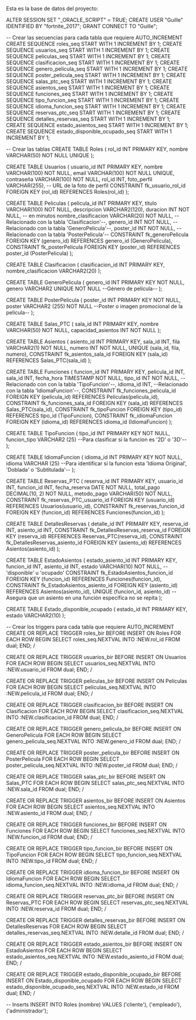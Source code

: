Esta es la base de datos del proyecto:

ALTER SESSION SET "_ORACLE_SCRIPT" = TRUE;
CREATE USER "Guille" IDENTIFIED BY "fortnite_2017";
GRANT CONNECT TO "Guille";


-- Crear las secuencias para cada tabla que requiere AUTO_INCREMENT
CREATE SEQUENCE roles_seq START WITH 1 INCREMENT BY 1;
CREATE SEQUENCE usuarios_seq START WITH 1 INCREMENT BY 1;
CREATE SEQUENCE peliculas_seq START WITH 1 INCREMENT BY 1;
CREATE SEQUENCE clasificacion_seq START WITH 1 INCREMENT BY 1;
CREATE SEQUENCE genero_pelicula_seq START WITH 1 INCREMENT BY 1;
CREATE SEQUENCE poster_pelicula_seq START WITH 1 INCREMENT BY 1;
CREATE SEQUENCE salas_ptc_seq START WITH 1 INCREMENT BY 1;
CREATE SEQUENCE asientos_seq START WITH 1 INCREMENT BY 1;
CREATE SEQUENCE funciones_seq START WITH 1 INCREMENT BY 1;
CREATE SEQUENCE tipo_funcion_seq START WITH 1 INCREMENT BY 1;
CREATE SEQUENCE idioma_funcion_seq START WITH 1 INCREMENT BY 1;
CREATE SEQUENCE reservas_ptc_seq START WITH 1 INCREMENT BY 1;
CREATE SEQUENCE detalles_reservas_seq START WITH 1 INCREMENT BY 1;
CREATE SEQUENCE estado_asientos_seq START WITH 1 INCREMENT BY 1;
CREATE SEQUENCE estado_disponible_ocupado_seq START WITH 1 INCREMENT BY 1;

-- Crear las tablas
CREATE TABLE Roles (
    rol_id INT PRIMARY KEY,
    nombre VARCHAR(50) NOT NULL UNIQUE
);

CREATE TABLE Usuarios (
    usuario_id INT PRIMARY KEY,
    nombre VARCHAR(100) NOT NULL,
    email VARCHAR(100) NOT NULL UNIQUE,
    contraseña VARCHAR(100) NOT NULL,
    rol_id INT,
    foto_perfil VARCHAR(255), -- URL de la foto de perfil
    CONSTRAINT fk_usuario_rol_id
    FOREIGN KEY (rol_id) REFERENCES Roles(rol_id)
);

CREATE TABLE Peliculas (
    pelicula_id INT PRIMARY KEY,
    titulo VARCHAR(100) NOT NULL,
    descripcion VARCHAR2(120),
    duracion INT NOT NULL, -- en minutos
    nombre_clasificacion VARCHAR(20) NOT NULL, --Relacionado con la tabla 'Clasificacion'--,
    genero_id INT NOT NULL, --Relacionado con la tabla 'GeneroPelicula'--,
    poster_id INT NOT NULL, --Relacionado con la tabla 'PosterPelicula'--
    CONSTRAINT fk_generoPelicula FOREIGN KEY (genero_id) REFERENCES genero_id (GeneroPelicula),
    CONSTRAINT fk_posterPelicula FOREIGN KEY (poster_id) REFERENCES poster_id (PosterPelicula)
);

CREATE TABLE Clasificacion (
    clasificacion_id INT PRIMARY KEY,
    nombre_clasificacion VARCHAR2(20)
);

CREATE TABLE GeneroPelicula (
    genero_id INT PRIMARY KEY NOT NULL,
    genero VARCHAR2 UNIQUE NOT NULL --Género de película--
);

CREATE TABLE PosterPelicula (
    poster_id INT PRIMARY KEY NOT NULL,
    poster VARCHAR2 (255) NOT NULL --Poster o imagen promocional de la película--
);

CREATE TABLE Salas_PTC (
    sala_id INT PRIMARY KEY,
    nombre VARCHAR(50) NOT NULL,
    capacidad_asientos INT NOT NULL
);

CREATE TABLE Asientos (
    asiento_id INT PRIMARY KEY,
    sala_id INT,
    fila VARCHAR2(1) NOT NULL,
    numero INT NOT NULL,
    UNIQUE (sala_id, fila, numero),
    CONSTRAINT fk_asientos_sala_id
    FOREIGN KEY (sala_id) REFERENCES Salas_PTC(sala_id)
);

CREATE TABLE Funciones (
    funcion_id INT PRIMARY KEY,
    pelicula_id INT,
    sala_id INT,
    fecha_hora TIMESTAMP NOT NULL,
    tipo_id INT NOT NULL, --Relacionado con con la tabla 'TipoFuncion'--,
    idioma_id INT, --Relacionado con la tabla 'IdiomaFuncion'--,
    CONSTRAINT fk_funciones_pelicula_id
    FOREIGN KEY (pelicula_id) REFERENCES Peliculas(pelicula_id),
    CONSTRAINT fk_funciones_sala_id
    FOREIGN KEY (sala_id) REFERENCES Salas_PTC(sala_id),
    CONSTRAINT fk_tipoFuncion FOREIGN KEY (tipo_id) REFERENCES tipo_id (TipoFuncion),
    CONSTRAINT fk_idiomaFuncion FOREIGN KEY (idioma_id) REFERENCES idioma_id (IdiomaFuncion)
);

CREATE TABLE TipoFuncion (
    tipo_id INT PRIMARY KEY NOT NULL,
    funcion_tipo VARCHAR2 (25) --Para clasificar si la funcion es '2D' o '3D'--
);

CREATE TABLE IdiomaFuncion (
    idioma_id INT PRIMARY KEY NOT NULL,
    idioma VARCHAR (25) --Para identificar si la funcion esta 'Idioma Original', 'Doblada' o 'Subtitulada'--
);

CREATE TABLE Reservas_PTC (
    reserva_id INT PRIMARY KEY,
    usuario_id INT,
    funcion_id INT,
    fecha_reserva DATE NOT NULL,
    total_pago DECIMAL(10, 2) NOT NULL,
    metodo_pago VARCHAR(50) NOT NULL,
    CONSTRAINT fk_reservas_PTC_usuario_id
    FOREIGN KEY (usuario_id) REFERENCES Usuarios(usuario_id),
    CONSTRAINT fk_reservas_funcion_id
    FOREIGN KEY (funcion_id) REFERENCES Funciones(funcion_id)
);

CREATE TABLE DetallesReservas (
    detalle_id INT PRIMARY KEY,
    reserva_id INT,
    asiento_id INT,
    CONSTRAINT fk_DetallesReservas_reserva_id 
    FOREIGN KEY (reserva_id) REFERENCES Reservas_PTC(reserva_id),
    CONSTRAINT fk_DetallesReservas_asiento_id
    FOREIGN KEY (asiento_id) REFERENCES Asientos(asiento_id)
);

CREATE TABLE EstadoAsientos (
    estado_asiento_id INT PRIMARY KEY,
    funcion_id INT,
    asiento_id INT,
    estado VARCHAR(10) NOT NULL, -- 'disponible' u 'ocupado'
    CONSTRAINT fk_EstadoAsientos_funcion_id
    FOREIGN KEY (funcion_id) REFERENCES Funciones(funcion_id),
    CONSTRAINT fk_EstadoAsientos_asiento_id
    FOREIGN KEY (asiento_id) REFERENCES Asientos(asiento_id),
    UNIQUE (funcion_id, asiento_id) -- Asegura que un asiento en una función específica no se repita
);

CREATE TABLE Estado_disponible_ocupado (
    estado_id INT PRIMARY KEY,
    estado VARCHAR2(10)
);

-- Crear los triggers para cada tabla que requiere AUTO_INCREMENT
CREATE OR REPLACE TRIGGER roles_bir BEFORE INSERT ON Roles FOR EACH ROW
BEGIN
    SELECT roles_seq.NEXTVAL INTO :NEW.rol_id FROM dual;
END;
/

CREATE OR REPLACE TRIGGER usuarios_bir BEFORE INSERT ON Usuarios FOR EACH ROW
BEGIN
    SELECT usuarios_seq.NEXTVAL INTO :NEW.usuario_id FROM dual;
END;
/

CREATE OR REPLACE TRIGGER peliculas_bir BEFORE INSERT ON Peliculas FOR EACH ROW
BEGIN
    SELECT peliculas_seq.NEXTVAL INTO :NEW.pelicula_id FROM dual;
END;
/

CREATE OR REPLACE TRIGGER clasificacion_bir BEFORE INSERT ON Clasificacion FOR EACH ROW
BEGIN
    SELECT clasificacion_seq.NEXTVAL INTO :NEW.clasificacion_id FROM dual;
END;
/

CREATE OR REPLACE TRIGGER genero_pelicula_bir BEFORE INSERT ON GeneroPelicula FOR EACH ROW
BEGIN
    SELECT genero_pelicula_seq.NEXTVAL INTO :NEW.genero_id FROM dual;
END;
/

CREATE OR REPLACE TRIGGER poster_pelicula_bir BEFORE INSERT ON PosterPelicula FOR EACH ROW
BEGIN
    SELECT poster_pelicula_seq.NEXTVAL INTO :NEW.poster_id FROM dual;
END;
/

CREATE OR REPLACE TRIGGER salas_ptc_bir BEFORE INSERT ON Salas_PTC FOR EACH ROW
BEGIN
    SELECT salas_ptc_seq.NEXTVAL INTO :NEW.sala_id FROM dual;
END;
/

CREATE OR REPLACE TRIGGER asientos_bir BEFORE INSERT ON Asientos FOR EACH ROW
BEGIN
    SELECT asientos_seq.NEXTVAL INTO :NEW.asiento_id FROM dual;
END;
/

CREATE OR REPLACE TRIGGER funciones_bir BEFORE INSERT ON Funciones FOR EACH ROW
BEGIN
    SELECT funciones_seq.NEXTVAL INTO :NEW.funcion_id FROM dual;
END;
/

CREATE OR REPLACE TRIGGER tipo_funcion_bir BEFORE INSERT ON TipoFuncion FOR EACH ROW
BEGIN
    SELECT tipo_funcion_seq.NEXTVAL INTO :NEW.tipo_id FROM dual;
END;
/

CREATE OR REPLACE TRIGGER idioma_funcion_bir BEFORE INSERT ON IdiomaFuncion FOR EACH ROW
BEGIN
    SELECT idioma_funcion_seq.NEXTVAL INTO :NEW.idioma_id FROM dual;
END;
/

CREATE OR REPLACE TRIGGER reservas_ptc_bir BEFORE INSERT ON Reservas_PTC FOR EACH ROW
BEGIN
    SELECT reservas_ptc_seq.NEXTVAL INTO :NEW.reserva_id FROM dual;
END;
/

CREATE OR REPLACE TRIGGER detalles_reservas_bir BEFORE INSERT ON DetallesReservas FOR EACH ROW
BEGIN
    SELECT detalles_reservas_seq.NEXTVAL INTO :NEW.detalle_id FROM dual;
END;
/

CREATE OR REPLACE TRIGGER estado_asientos_bir BEFORE INSERT ON EstadoAsientos FOR EACH ROW
BEGIN
    SELECT estado_asientos_seq.NEXTVAL INTO :NEW.estado_asiento_id FROM dual;
END;
/

CREATE OR REPLACE TRIGGER estado_disponible_ocupado_bir BEFORE INSERT ON Estado_disponible_ocupado FOR EACH ROW
BEGIN
    SELECT estado_disponible_ocupado_seq.NEXTVAL INTO :NEW.estado_id FROM dual;
END;
/

-- Inserts
INSERT INTO Roles (nombre) VALUES ('cliente'), ('empleado'), ('administrador');

